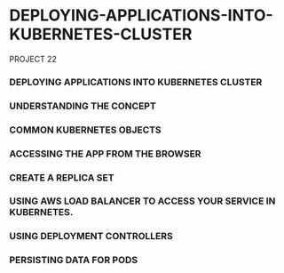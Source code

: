 # DEPLOYING-APPLICATIONS-INTO-KUBERNETES-CLUSTER
PROJECT 22


### DEPLOYING APPLICATIONS INTO KUBERNETES CLUSTER
### UNDERSTANDING THE CONCEPT
### COMMON KUBERNETES OBJECTS
### ACCESSING THE APP FROM THE BROWSER
### CREATE A REPLICA SET
### USING AWS LOAD BALANCER TO ACCESS YOUR SERVICE IN KUBERNETES.
### USING DEPLOYMENT CONTROLLERS
### PERSISTING DATA FOR PODS

